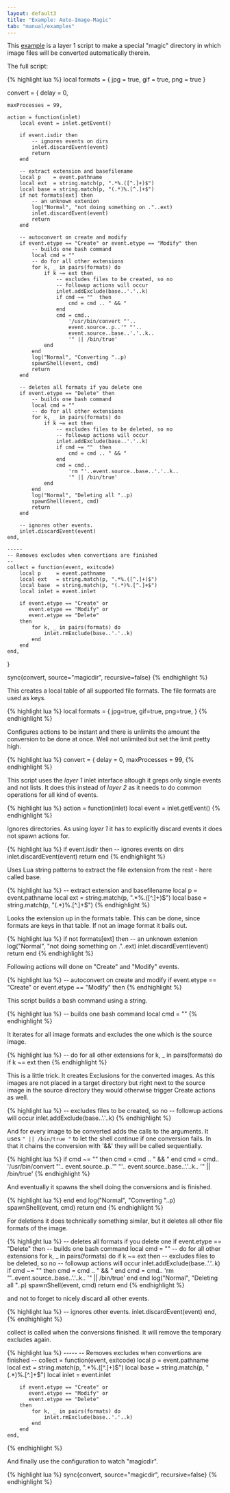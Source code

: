 ```yaml
---
layout: default3
title: "Example: Auto-Image-Magic"
tab: "manual/examples"
---
```


This [example](..) is a layer 1 script to make a special "magic" directory in which image files will be converted automatically therein.

The full script:

{% highlight lua %}
local formats = { jpg = true, gif = true, png = true }

convert = {
	delay = 0,

	maxProcesses = 99,

	action = function(inlet)
		local event = inlet.getEvent()

		if event.isdir then
			-- ignores events on dirs
			inlet.discardEvent(event)
			return
		end

		-- extract extension and basefilename
		local p    = event.pathname
		local ext  = string.match(p, ".*%.([^.]+)$")
		local base = string.match(p, "(.*)%.[^.]+$")
		if not formats[ext] then
			-- an unknown extenion
			log("Normal", "not doing something on ."..ext)
			inlet.discardEvent(event)
			return
		end

		-- autoconvert on create and modify
		if event.etype == "Create" or event.etype == "Modify" then
			-- builds one bash command
			local cmd = ""
			-- do for all other extensions
			for k, _ in pairs(formats) do
				if k ~= ext then
					-- excludes files to be created, so no
					-- followup actions will occur
					inlet.addExclude(base..'.'..k)
					if cmd ~= ""  then
						cmd = cmd .. " && "
					end
					cmd = cmd..
						'/usr/bin/convert "'..
						event.source..p..'" "'..
						event.source..base..'.'..k..
						'" || /bin/true'
				end
			end
			log("Normal", "Converting "..p)
			spawnShell(event, cmd)
			return
		end

		-- deletes all formats if you delete one
		if event.etype == "Delete" then
			-- builds one bash command
			local cmd = ""
			-- do for all other extensions
			for k, _ in pairs(formats) do
				if k ~= ext then
					-- excludes files to be deleted, so no
					-- followup actions will occur
					inlet.addExclude(base..'.'..k)
					if cmd ~= ""  then
						cmd = cmd .. " && "
					end
					cmd = cmd..
						'rm "'..event.source..base..'.'..k..
						'" || /bin/true'
				end
			end
			log("Normal", "Deleting all "..p)
			spawnShell(event, cmd)
			return
		end

		-- ignores other events.
		inlet.discardEvent(event)
	end,

	-----
	-- Removes excludes when convertions are finished
	--
	collect = function(event, exitcode)
		local p     = event.pathname
		local ext   = string.match(p, ".*%.([^.]+)$")
		local base  = string.match(p, "(.*)%.[^.]+$")
		local inlet = event.inlet

		if event.etype == "Create" or
		   event.etype == "Modify" or
		   event.etype == "Delete"
		then
			for k, _ in pairs(formats) do
				inlet.rmExclude(base..'.'..k)
			end
		end
	end,

}

sync{convert, source="magicdir", recursive=false}
{% endhighlight %}

This creates a local table of all supported file formats. The file formats are used as keys.

{% highlight lua %}
local formats = { jpg=true, gif=true, png=true,  }
{% endhighlight %}

Configures actions to be instant and there is unlimits the amount the conversion to be done at once. Well not unlimited but set the limit pretty high.

{% highlight lua %}
convert = {
	delay = 0,
	maxProcesses = 99,
{% endhighlight %}

This script uses the _layer 1_ inlet interface altough it greps only single events and not lists. It does this instead of _layer 2_ as it needs to do common operations for all kind of events.

{% highlight lua %}
	action = function(inlet)
		local event = inlet.getEvent()
{% endhighlight %}

Ignores directories. As using _layer 1_ it has to explicitly discard events it does not spawn actions for.

{% highlight lua %}
		if event.isdir then
			-- ignores events on dirs
			inlet.discardEvent(event)
			return
		end
{% endhighlight %}

Uses Lua string patterns to extract the file extension from the rest - here called base.

{% highlight lua %}
		-- extract extension and basefilename
		local p    = event.pathname
		local ext  = string.match(p, ".*%.([^.]+)$")
		local base = string.match(p, "(.*)%.[^.]+$")
{% endhighlight %}

Looks the extension up in the formats table. This can be done, since formats are keys in that table. If not an image format it bails out.

{% highlight lua %}
		if not formats[ext] then
			-- an unknown extenion
			log("Normal", "not doing something on ."..ext)
			inlet.discardEvent(event)
			return
		end
{% endhighlight %}


Following actions will done on "Create" and "Modify" events.

{% highlight lua %}
		-- autoconvert on create and modify
		if event.etype == "Create" or event.etype == "Modify" then
{% endhighlight %}

This script builds a bash command using a string.

{% highlight lua %}
			-- builds one bash command
			local cmd = ""
{% endhighlight %}

It iterates for all image formats and excludes the one which is the source image.

{% highlight lua %}
			-- do for all other extensions
			for k, _ in pairs(formats) do
				if k ~= ext then
{% endhighlight %}

This is a little trick. It creates Exclusions for the converted images. As this images are not placed in a target directory but right next to the source image in the source directory they would otherwise trigger Create actions as well.

{% highlight lua %}
					-- excludes files to be created, so no
					-- followup actions will occur
					inlet.addExclude(base..'.'..k)
{% endhighlight %}

And for every image to be converted adds the calls to the arguments. It uses ```" || /bin/true "``` to let the shell continue if one conversion fails. In that it chains the conversion with '&&' they will be called sequentially.

{% highlight lua %}
					if cmd ~= ""  then
						cmd = cmd .. " && "
					end
					cmd = cmd..
						'/usr/bin/convert "'..
						event.source..p..'" "'..
						event.source..base..'.'..k..
						'" || /bin/true'
{% endhighlight %}

And eventually it spawns the shell doing the conversions and is finished.

{% highlight lua %}
				end
			end
			log("Normal", "Converting "..p)
			spawnShell(event, cmd)
			return
		end
{% endhighlight %}

For deletions it does technically something similar, but it deletes all other file formats of the image.

{% highlight lua %}
		-- deletes all formats if you delete one
		if event.etype == "Delete" then
			-- builds one bash command
			local cmd = ""
			-- do for all other extensions
			for k, _ in pairs(formats) do
				if k ~= ext then
					-- excludes files to be deleted, so no
					-- followup actions will occur
					inlet.addExclude(base..'.'..k)
					if cmd ~= ""  then
						cmd = cmd .. " && "
					end
					cmd = cmd..
						'rm "'..event.source..base..'.'..k..
						'" || /bin/true'
				end
			end
			log("Normal", "Deleting all "..p)
			spawnShell(event, cmd)
			return
		end
{% endhighlight %}

and not to forget to nicely discard all other events.

{% highlight lua %}
		-- ignores other events.
		inlet.discardEvent(event)
	end,
{% endhighlight %}

collect is called when the conversions finished. It will remove the temporary excludes again.

{% highlight lua %}
	-----
	-- Removes excludes when convertions are finished
	--
	collect = function(event, exitcode)
		local p     = event.pathname
		local ext   = string.match(p, ".*%.([^.]+)$")
		local base  = string.match(p, "(.*)%.[^.]+$")
		local inlet = event.inlet

		if event.etype == "Create" or
		   event.etype == "Modify" or
		   event.etype == "Delete"
		then
			for k, _ in pairs(formats) do
				inlet.rmExclude(base..'.'..k)
			end
		end
	end,
{% endhighlight %}

And finally use the configuration to watch "magicdir".

{% highlight lua %}
sync{convert, source="magicdir", recursive=false}
{% endhighlight %}
